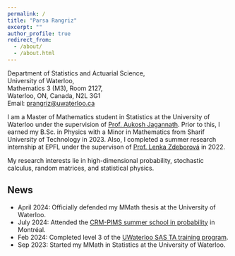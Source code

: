 ```yaml
---
permalink: /
title: "Parsa Rangriz"
excerpt: ""
author_profile: true
redirect_from: 
  - /about/
  - /about.html
---
```

Department of Statistics and Actuarial Science,\
University of Waterloo,\
Mathematics 3 (M3), Room 2127,\
Waterloo, ON, Canada, N2L 3G1\
Email: [prangriz@uwaterloo.ca](mailto:prangriz@uwaterloo.ca)

I am a Master of Mathematics student in Statistics at the University of Waterloo under the supervision of [Prof. Aukosh Jagannath](https://aukosh.github.io/). Prior to this, I earned my B.Sc. in Physics with a Minor in Mathematics from Sharif University of Technology in 2023. Also, I completed a summer research internship at EPFL under the supervison of [Prof. Lenka Zdeborová](https://people.epfl.ch/lenka.zdeborova/?lang=en) in 2022.  

My research interests lie in high-dimensional probability, stochastic calculus, random matrices, and statistical physics. 

## News
- April 2024: Officially defended my MMath thesis at the University of Waterloo.
- July 2024: Attended the [CRM-PIMS summer school in probability](https://personal.math.ubc.ca/~angel/ssprob24/) in Montréal.
- Feb 2024: Completed level 3 of the [UWaterloo SAS TA training program](https://uwaterloo.ca/statistics-and-actuarial-science/graduate-studies/resources-students/teaching-assistants-program/training-and-development).
- Sep 2023: Started my MMath in Statistics at the University of Waterloo.
